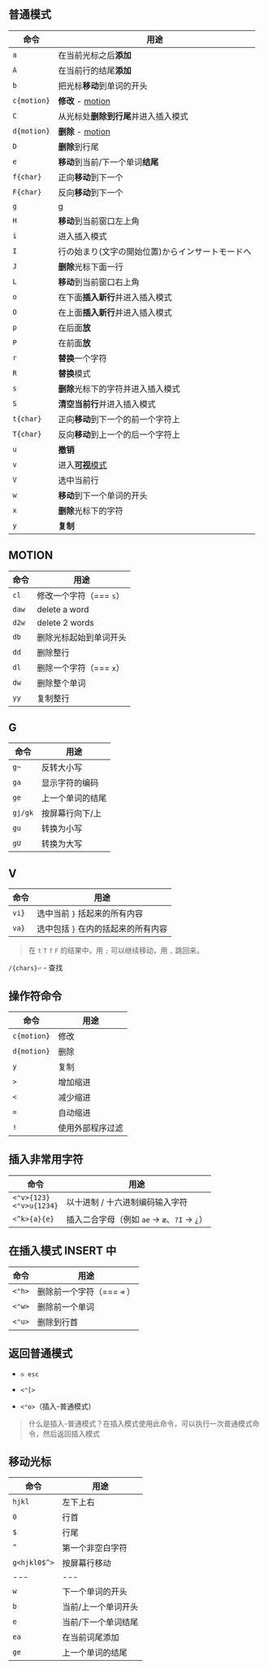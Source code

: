 ## 普通模式

| 命令        | 用途                                 |
| ----------- | ------------------------------------ |
| `a`         | 在当前光标之后**添加**               |
| `A`         | 在当前行的结尾**添加**               |
| `b`         | 把光标**移动**到单词的开头           |
| `c{motion}` | **修改** - [motion](#MOTION)         |
| `C`         | 从光标处**删除到行尾**并进入插入模式 |
| `d{motion}` | **删除** - [motion](#MOTION)         |
| `D`         | **删除**到行尾                       |
| `e`         | **移动**到当前/下一个单词**结尾**    |
| `f{char}`   | 正向**移动**到下一个                 |
| `F{char}`   | 反向**移动**到下一个                 |
| `g`         | [g](#G)                              |
| `H`         | **移动**到当前窗口左上角             |
| `i`         | 进入插入模式                         |
| `I`         | 行の始まり(文字の開始位置)からインサートモードへ |
| `J`         | **删除**光标下面一行                 |
| `L`         | **移动**到当前窗口右上角             |
| `o`         | 在下面**插入新行**并进入插入模式     |
| `O`         | 在上面**插入新行**并进入插入模式     |
| `p`         | 在后面**放**                         |
| `P`         | 在前面**放**                         |
| `r`         | **替换**一个字符                     |
| `R`         | **替换**模式                         |
| `s`         | **删除**光标下的字符并进入插入模式   |
| `S`         | **清空当前行**并进入插入模式         |
| `t{char}`   | 正向**移动**到下一个的前一个字符上   |
| `T{char}`   | 反向**移动**到上一个的后一个字符上   |
| `u`         | **撤销**                             |
| `v`         | 进入[**可视**模式](#V)               |
| `V`         | 选中当前行                          |
| `w`         | **移动**到下一个单词的开头           |
| `x`         | **删除**光标下的字符                 |
| `y`         | **复制**                             |

## MOTION

| 命令  | 用途                    |
| ----- | ----------------------- |
| `cl`  | 修改一个字符（=== `s`） |
| `daw` | delete a word           |
| `d2w` | delete 2 words          |
| `db`  | 删除光标起始到单词开头  |
| `dd`  | 删除整行                |
| `dl`  | 删除一个字符（=== `x`） |
| `dw`  | 删除整个单词            |
| `yy`  | 复制整行                |

## G

| 命令    | 用途             |
| ------- | ---------------- |
| `g~`    | 反转大小写       |
| `ga`    | 显示字符的编码   |
| `ge`    | 上一个单词的结尾 |
| `gj/gk` | 按屏幕行向下/上  |
| `gu`    | 转换为小写       |
| `gU`    | 转换为大写       |

## V

| 命令  | 用途                                |
| ----- | ----------------------------------- |
| `vi}` | 选中当前 `}` 括起来的所有内容       |
| `va}` | 选中包括 `}` 在内的括起来的所有内容 |

> 在 `t` `T` `f` `F` 的结果中，用 `;` 可以继续移动，用 `,` 跳回来。

`/{chars}⏎` - 查找

## 操作符命令

| 命令        | 用途             |
| ----------- | ---------------- |
| `c{motion}` | 修改             |
| `d{motion}` | 删除             |
| `y`         | 复制             |
| `>`         | 增加缩进         |
| `<`         | 减少缩进         |
| `=`         | 自动缩进         |
| `!`         | 使用外部程序过滤 |

## 插入非常用字符

| 命令                           | 用途                                          |
| ------------------------------ | --------------------------------------------- |
| `<⌃v>{123}`<br />`<⌃v>u{1234}` | 以十进制 / 十六进制编码输入字符               |
| `<^k>{a}{e}`                   | 插入二合字母（例如 `ae` -> `æ`、`?I` -> `¿`） |

## 在插入模式 INSERT 中

| 命令   | 用途                       |
| ------ | -------------------------- |
| `<⌃h>` | 删除前一个字符（=== `⌫` ） |
| `<⌃w>` | 删除前一个单词             |
| `<⌃u>` | 删除到行首                 |

## 返回普通模式

- `⎋ esc`

- `<⌃[>`

- `<⌃o>`（插入-普通模式）

> 什么是插入-普通模式？在插入模式使用此命令，可以执行一次普通模式命令，然后返回插入模式

## 移动光标

| 命令         | 用途                |
| ------------ | ------------------- |
| `hjkl`       | 左下上右            |
| `0`          | 行首                |
| `$`          | 行尾                |
| `^`          | 第一个非空白字符    |
| `g<hjkl0$^>` | 按屏幕行移动        |
| ---          | ---                 |
| `w`          | 下一个单词的开头    |
| `b`          | 当前/上一个单词开头 |
| `e`          | 当前/下一个单词结尾 |
| `ea`         | 在当前词尾添加      |
| `ge`         | 上一个单词的结尾    |
